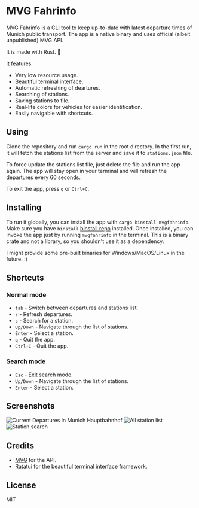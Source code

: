 # MVG Fahrinfo

MVG Fahrinfo is a CLI tool to keep up-to-date with latest departure times of Munich public transport.
The app is a native binary and uses official (albeit unpublished) MVG API.

It is made with Rust. 🦀

It features:

- Very low resource usage.
- Beautiful terminal interface.
- Automatic refreshing of deartures.
- Searching of stations.
- Saving stations to file.
- Real-life colors for vehicles for easier identification.
- Easily navigable with shortcuts.

## Using

Clone the repository and run `cargo run` in the root directory.
In the first run, it will fetch the stations list from the server and save it to `stations.json` file.

To force update the stations list file, just delete the file and run the app again.
The app will stay open in your terminal and will refresh the departures every 60 seconds.

To exit the app, press `q` or `Ctrl+C`.

## Installing

To run it globally, you can install the app with `cargo binstall mvgfahrinfo`. Make sure you have `binstall` [binstall repo](https://github.com/cargo-bins/cargo-binstall) installed. Once installed, you can invoke the app just by running `mvgfahrinfo` in the terminal.
This is a binary crate and not a library, so you shouldn't use it as a dependency.

I might provide some pre-built binaries for Windows/MacOS/Linux in the future. :)

## Shortcuts

### Normal mode

- `tab` - Switch between departures and stations list.
- `r` - Refresh departures.
- `s` - Search for a station.
- `Up/Down` - Navigate through the list of stations.
- `Enter` - Select a station.
- `q` - Quit the app.
- `Ctrl+C` - Quit the app.

### Search mode

- `Esc` - Exit search mode.
- `Up/Down` - Navigate through the list of stations.
- `Enter` - Select a station.

## Screenshots

![Current Departures in Munich Hauptbahnhof](https://imgur.com/jsHDPsd.png)
![All station list](https://imgur.com/8hVONcX.png)
![Station search](https://imgur.com/7d4Xk6Q.png)

## Credits

- [MVG](https://mvg.de) for the API.
- Ratatui for the beautiful terminal interface framework.

## License

MIT
